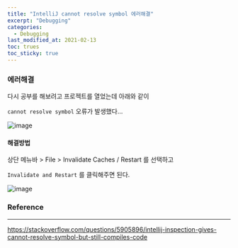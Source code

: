 ```yaml
---
title: "IntelliJ cannot resolve symbol 에러해결"
excerpt: "Debugging"
categories:
  - Debugging
last_modified_at: 2021-02-13
toc: trues
toc_sticky: true
---
```


### 에러해결

다시 공부를 해보려고 프로젝트를 열었는데 아래와 같이 

`cannot resolve symbol` 오류가 발생했다...

![image](https://user-images.githubusercontent.com/17541671/107791903-d5d61b00-6d97-11eb-9687-9f6e34633b3e.png)



#### 해결방법

상단 메뉴바 > File > Invalidate Caches / Restart 를 선택하고

`Invalidate and Restart` 를 클릭해주면 된다.

![image](https://user-images.githubusercontent.com/17541671/107793168-5a756900-6d99-11eb-966f-eef87d5f57b2.png)



### Reference

---

<https://stackoverflow.com/questions/5905896/intellij-inspection-gives-cannot-resolve-symbol-but-still-compiles-code>